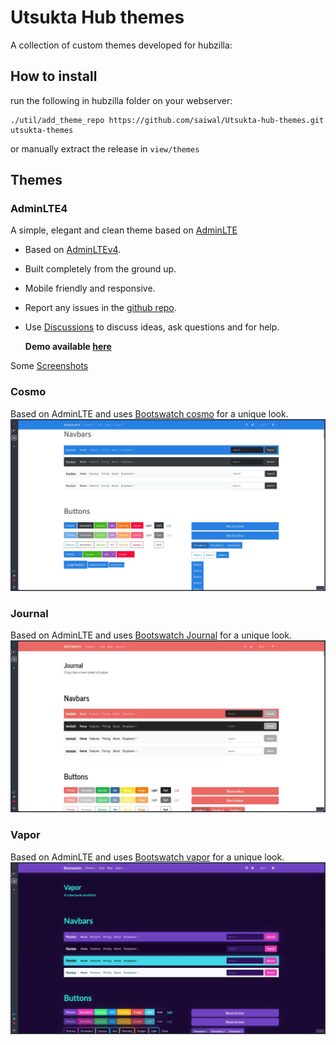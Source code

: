 # Utsukta Hub themes

A collection of custom themes developed for hubzilla:

## How to install

run the following in hubzilla folder on your webserver:

```
./util/add_theme_repo https://github.com/saiwal/Utsukta-hub-themes.git utsukta-themes
```

or manually extract the release in `view/themes`

## Themes

### AdminLTE4

A simple, elegant and clean theme based on [AdminLTE](https://adminlte.io/)

- Based on [AdminLTEv4](https://adminlte.io/).
- Built completely from the ground up.
- Mobile friendly and responsive.
- Report any issues in the [github repo](https://github.com/saiwal/hubzilla-themes).
- Use [Discussions](https://github.com/saiwal/Utsukta-hub-themes/discussions) to discuss ideas, ask questions and for help.

  **Demo available [here](https://hub.utsukta.org/channel/adminlte)**

Some [Screenshots](/adminlte/screenshots/screenshots.md)

### Cosmo

Based on AdminLTE and uses [Bootswatch cosmo](https://bootswatch.com/cosmo/) for a unique look.
![Screenshots](./cosmo/img/screenshot.jpg)

### Journal

Based on AdminLTE and uses [Bootswatch Journal](https://bootswatch.com/journal/) for a unique look.
![Screenshots](./journal/img/screenshot.jpg)

### Vapor

Based on AdminLTE and uses [Bootswatch vapor](https://bootswatch.com/vapor/) for a unique look.
![Screenshots](./vapor/img/screenshot.jpg)
